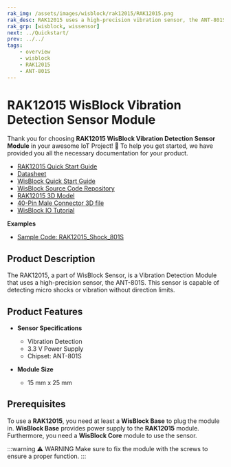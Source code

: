 ```yaml
---
rak_img: /assets/images/wisblock/rak12015/RAK12015.png
rak_desc: RAK12015 uses a high-precision vibration sensor, the ANT-801S. This sensor is capable of detecting micro shocks or vibration without direction limits.
rak_grp: [wisblock, wissensor]
next: ../Quickstart/
prev: ../../
tags:
    - overview
    - wisblock
    - RAK12015
    - ANT-801S
---
```



# RAK12015 WisBlock Vibration Detection Sensor Module

Thank you for choosing **RAK12015 WisBlock Vibration Detection Sensor Module** in your awesome IoT Project! 🎉 To help you get started, we have provided you all the necessary documentation for your product.

* [RAK12015 Quick Start Guide](../Quickstart/)
* [Datasheet](../Datasheet/)
* <a href="../../Quickstart/" target="_blank">WisBlock Quick Start Guide</a>
* [WisBlock Source Code Repository](https://github.com/RAKWireless/WisBlock/)
* [RAK12015 3D Model](https://downloads.rakwireless.com/3D_File/WisBlock/3D_RAK12015.stp)
* [40-Pin Male Connector 3D file](https://downloads.rakwireless.com/3D_File/Accessory/WisConnector/M40S1003K6M.stp)
* [WisBlock IO Tutorial](/Knowledge-Hub/Learn/WisBlock-IO-Tutorial/)

**Examples**

* [Sample Code: RAK12015_Shock_801S](https://github.com/RAKWireless/WisBlock/tree/561cfc8ad9d1b0f8c8f2e5c7223f5fd4d45f273f/examples/common/IO/RAK12015_Shock_801S.ino)

## Product Description

The RAK12015, a part of WisBlock Sensor, is a Vibration Detection Module that uses a high-precision sensor, the ANT-801S. This sensor is capable of detecting micro shocks or vibration without direction limits.


## Product Features

* **Sensor Specifications**
    * Vibration Detection
    * 3.3&nbsp;V Power Supply
    * Chipset: ANT-801S

* **Module Size**
    * 15&nbsp;mm x 25&nbsp;mm

## Prerequisites

To use a **RAK12015**, you need at least a **WisBlock Base** to plug the module in. **WisBlock Base** provides power supply to the **RAK12015** module. Furthermore, you need a **WisBlock Core** module to use the sensor.

:::warning ⚠️ WARNING
Make sure to fix the module with the screws to ensure a proper function.
:::